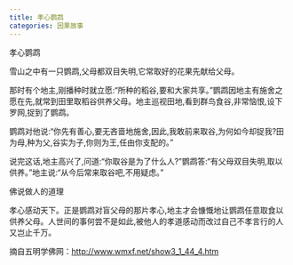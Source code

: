 ```yaml
---
title: 孝心鹦鹉
categories: 因果故事
---
```


	   
	   
孝心鹦鹉

雪山之中有一只鹦鹉,父母都双目失明,它常取好的花果先献给父母。

那时有个地主,刚播种时就立愿:“所种的稻谷,要和大家共享。”鹦鹉因地主有施舍之愿在先,就常到田里取稻谷供养父母。地主巡视田地,看到群鸟食谷,非常恼恨,设下罗网,捉到了鹦鹉。

鹦鹉对他说:“你先有善心,要无吝啬地施舍,因此,我敢前来取谷,为何如今却捉我?田为母,种为父,谷实为子,你则为王,任由你支配的。”

说完这话,地主高兴了,问道:“你取谷是为了什么人?”鹦鹉答:“有父母双目失明,取以供养。”地主说:“从今后常来取谷吧,不用疑虑。”

佛说做人的道理

孝心感动天下。正是鹦鹉对盲父母的那片孝心,地主才会慷慨地让鹦鹉任意取食以供养父母。人世间的事何尝不是如此,被他人的孝道感动而改过自己不孝言行的人又岂止千万。

摘自五明学佛网：http://www.wmxf.net/show3_1_44_4.htm